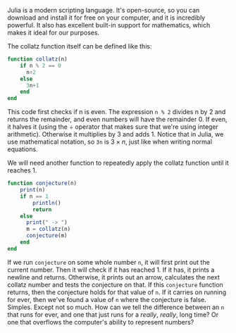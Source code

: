 Julia is a modern scripting language. It's open-source, so you can download and install it for free on your computer, and it is incredibly powerful.
It also has excellent built-in support for mathematics, which makes it ideal for our purposes.

The collatz function itself can be defined like this:
```julia
function collatz(n)
	if n % 2 == 0
	  n÷2
    else
      3n+1
    end
end
```
This code first checks if n is even.
The expression `n % 2` divides n by 2 and returns the remainder, and even numbers will have the remainder 0.
If even, it halves it (using the ÷ operator that makes sure that we're using integer arithmetic).
Otherwise it multiplies by 3 and adds 1. Notice that in Julia, we use mathematical notation, so `3n` is $3 \times  n$, just like when writing normal equations.

We will need another function to repeatedly apply the collatz function until it reaches 1.
```julia
function conjecture(n)
	print(n)
	if n == 1
		println()
		return
	else
	  print(" -> ")
	  m = collatz(n)
	  conjecture(m)
	end
end
```
If we run `conjecture` on some whole number `n`, it will first print out the current number.
Then it will check if it has reached 1.
If it has, it prints a newline and returns.
Otherwise, it prints out an arrow, calculates the next collatz number and tests the conjecture on that.
If this `conjecture` function returns, then the conjecture holds for that value of `n`.
If it carries on running for ever, then we've found a value of `n` where the conjecture is false.
Simples.
Except not so much.
How can we tell the difference between an `n` that runs for ever, and one that just runs for a *really*, *really*, long time?
Or one that overflows the computer's ability to represent numbers?
